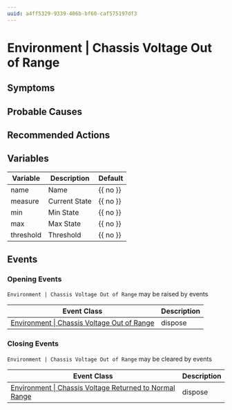 ```yaml
---
uuid: a4ff5329-9339-406b-bf60-caf575197df3
---
```

# Environment | Chassis Voltage Out of Range

## Symptoms

## Probable Causes

## Recommended Actions

## Variables

| Variable  | Description   | Default  |
| --------- | ------------- | -------- |
| name      | Name          | {{ no }} |
| measure   | Current State | {{ no }} |
| min       | Min State     | {{ no }} |
| max       | Max State     | {{ no }} |
| threshold | Threshold     | {{ no }} |

## Events

### Opening Events
`Environment | Chassis Voltage Out of Range` may be raised by events

| Event Class                                                                                                              | Description |
| ------------------------------------------------------------------------------------------------------------------------ | ----------- |
| [Environment \| Chassis Voltage Out of Range](../../event-classes-reference/environment/chassis-voltage-out-of-range.md) | dispose     |

### Closing Events
`Environment | Chassis Voltage Out of Range` may be cleared by events

| Event Class                                                                                                                                      | Description |
| ------------------------------------------------------------------------------------------------------------------------------------------------ | ----------- |
| [Environment \| Chassis Voltage Returned to Normal Range](../../event-classes-reference/environment/chassis-voltage-returned-to-normal-range.md) | dispose     |
